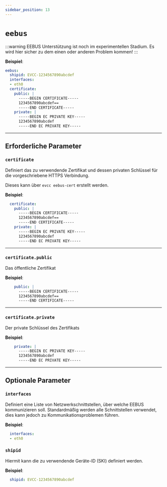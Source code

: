 ```yaml
---
sidebar_position: 13
---
```


# `eebus`

:::warning
EEBUS Unterstützung ist noch im experimentellen Stadium. Es wird hier sicher zu dem einen oder anderen Problem kommen!
:::

**Beispiel**:

```yaml
eebus:
  shipid: EVCC-1234567890abcdef
  interfaces:
  - eth0
  certificate:
    public: |
      -----BEGIN CERTIFICATE-----
      1234567890abcdef==
      -----END CERTIFICATE-----
    private: |
      -----BEGIN EC PRIVATE KEY-----
      1234567890abcdef
      -----END EC PRIVATE KEY-----
```

---

## Erforderliche Parameter

### `certificate`

Definiert das zu verwendende Zertifikat und dessen privaten Schlüssel für die vorgeschriebene HTTPS Verbindung.

Dieses kann über `evcc eebus-cert` erstellt werden.

**Beispiel**:

```yaml
  certificate:
    public: |
      -----BEGIN CERTIFICATE-----
      1234567890abcdef==
      -----END CERTIFICATE-----
    private: |
      -----BEGIN EC PRIVATE KEY-----
      1234567890abcdef
      -----END EC PRIVATE KEY-----
```

---

### `certificate.public`

Das öffentliche Zertifikat

**Beispiel**:

```yaml
    public: |
      -----BEGIN CERTIFICATE-----
      1234567890abcdef==
      -----END CERTIFICATE-----
```

---

### `certificate.private`

Der private Schlüssel des Zertifikats

**Beispiel**:

```yaml
    private: |
      -----BEGIN EC PRIVATE KEY-----
      1234567890abcdef
      -----END EC PRIVATE KEY-----
````

---

## Optionale Parameter

### `interfaces`

Definiert eine Liste von Netzwerkschnittstellen, über welche EEBUS kommunizieren soll. Standardmäßig werden alle Schnittstellen verwendet, dies kann jedoch zu Kommunikationsproblemen führen.

**Beispiel**:

```yaml
  interfaces:
  - eth0
```

### `shipid`

Hiermit kann die zu verwendende Geräte-ID (SKI) definiert werden.

**Beispiel**:

```yaml
  shipid: EVCC-1234567890abcdef
```
